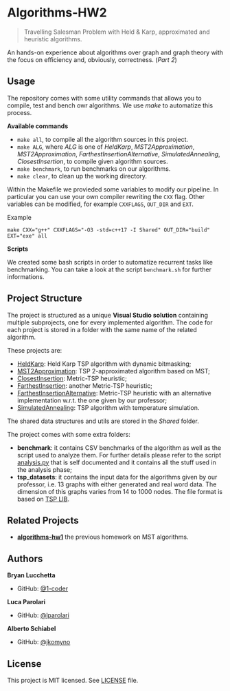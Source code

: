 # Algorithms-HW2

> Travelling Salesman Problem with Held & Karp, approximated and heuristic 
> algorithms.

An hands-on experience about algorithms over graph and graph theory with the
focus on efficiency and, obviously, correctness. (*Part 2*)

## Usage

The repository comes with some utility commands that allows you to compile,
test and bench owr algorithms. We use *make* to automatize this process.

**Available commands**

- `make all`, to compile all the algorithm sources in this project.
- `make ALG`, where *ALG* is one of *HeldKarp*, *MST2Approximation*,
    *MST2Approximation*, *FarthestInsertionAlternative*, *SimulatedAnnealing*,
    *ClosestInsertion*, to compile given algorithm sources.
- `make benchmark`, to run benchmarks on our algorithms.
- `make clear`, to clean up the working directory.

Within the Makefile we provieded some variables to modify our pipeline.
In particular you can use your own compiler rewriting the `CXX` flag. Other
variables can be modified, for example `CXXFLAGS`, `OUT_DIR` and `EXT`.

Example
```
make CXX="g++" CXXFLAGS="-O3 -std=c++17 -I Shared" OUT_DIR="build" EXT="exe" all
```

**Scripts**

We created some bash scripts in order to automatize recurrent tasks like
benchmarking. You can take a look at the script `benchmark.sh` for further
informations.

## Project Structure

The project is structured as a unique **Visual Studio solution** containing
multiple subprojects, one for every implemented algorithm. The code for each
project is stored in a folder with the same name of the related algorithm.

These projects are:

* [HeldKarp](./HeldKarp): Held Karp TSP algorithm with dynamic bitmasking;
* [MST2Approximation](./MST2Approximation): TSP 2-approximated algorithm based on MST;
* [ClosestInsertion](./ClosestInsertion): Metric-TSP heuristic;
* [FarthestInsertion](./FarthestInsertion): another Metric-TSP heuristic;
* [FarthestInsertionAlternative](./FarthestInsertionAlternative): Metric-TSP heuristic with an alternative implementation w.r.t. the one given by our professor;
* [SimulatedAnnealing](./SimulatedAnnealing): TSP algorithm with temperature simulation.

The shared data structures and utils are stored in the *Shared* folder.

The project comes with some extra folders:
* **benchmark**: it contains CSV benchmarks of the algorithm as well as the
script used to analyze them. For further details please refer to the script
[analysis.py](./benchmark/analysis.py) that is self documented and it contains
all the stuff used in the analysis phase;
* **tsp_datasets**: it contains the input data for the algorithms given by our
professor, i.e. 13 graphs with either generated and real word data. The 
dimension of this graphs varies from 14 to 1000 nodes. The file format is
based on [TSP LIB](http://comopt.ifi.uni-heidelberg.de/software/TSPLIB95/).

## Related Projects

* [**algorithms-hw1**](https://github.com/jkomyno/algorithms-hw1) the previous
homework on MST algorithms.

## Authors

**Bryan Lucchetta**
- GitHub: [@1-coder](https://github.com/1-coder)

**Luca Parolari**
- GitHub: [@lparolari](https://github.com/lparolari)

**Alberto Schiabel**
- GitHub: [@jkomyno](https://github.com/jkomyno)

## License

This project is MIT licensed. See [LICENSE](LICENSE) file.
